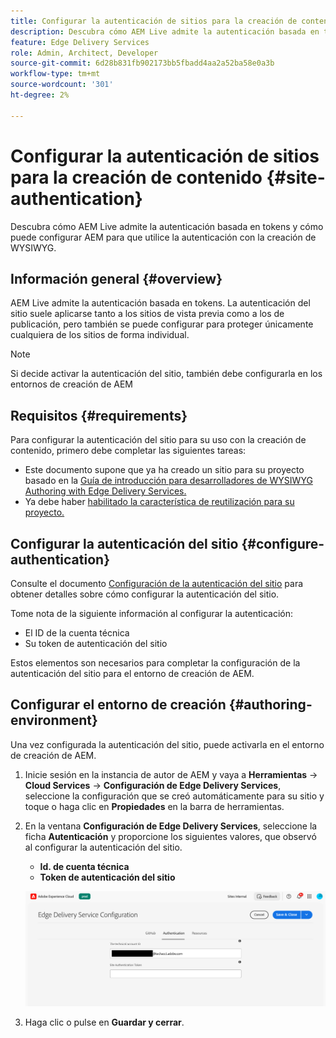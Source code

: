 ```yaml
---
title: Configurar la autenticación de sitios para la creación de contenido
description: Descubra cómo AEM Live admite la autenticación basada en tokens y cómo puede configurar AEM para que utilice la autenticación con la creación de WYSIWYG.
feature: Edge Delivery Services
role: Admin, Architect, Developer
source-git-commit: 6d28b831fb902173bb5fbadd4aa2a52ba58e0a3b
workflow-type: tm+mt
source-wordcount: '301'
ht-degree: 2%

---
```



# Configurar la autenticación de sitios para la creación de contenido {#site-authentication}

Descubra cómo AEM Live admite la autenticación basada en tokens y cómo puede configurar AEM para que utilice la autenticación con la creación de WYSIWYG.

## Información general {#overview}

AEM Live admite la autenticación basada en tokens. La autenticación del sitio suele aplicarse tanto a los sitios de vista previa como a los de publicación, pero también se puede configurar para proteger únicamente cualquiera de los sitios de forma individual.

>[!NOTE]
>
>Si decide activar la autenticación del sitio, también debe configurarla en los entornos de creación de AEM

## Requisitos  {#requirements}

Para configurar la autenticación del sitio para su uso con la creación de contenido, primero debe completar las siguientes tareas:

* Este documento supone que ya ha creado un sitio para su proyecto basado en la [Guía de introducción para desarrolladores de WYSIWYG Authoring with Edge Delivery Services.](/help/edge/wysiwyg-authoring/edge-dev-getting-started.md)
* Ya debe haber [habilitado la característica de reutilización para su proyecto.](/help/edge/wysiwyg-authoring/repoless.md)

## Configurar la autenticación del sitio {#configure-authentication}

Consulte el documento [Configuración de la autenticación del sitio](https://www.aem.live/docs/authentication-setup-site) para obtener detalles sobre cómo configurar la autenticación del sitio.

Tome nota de la siguiente información al configurar la autenticación:

* El ID de la cuenta técnica
* Su token de autenticación del sitio

Estos elementos son necesarios para completar la configuración de la autenticación del sitio para el entorno de creación de AEM.

## Configurar el entorno de creación {#authoring-environment}

Una vez configurada la autenticación del sitio, puede activarla en el entorno de creación de AEM.

1. Inicie sesión en la instancia de autor de AEM y vaya a **Herramientas** -> **Cloud Services** -> **Configuración de Edge Delivery Services**, seleccione la configuración que se creó automáticamente para su sitio y toque o haga clic en **Propiedades** en la barra de herramientas.
1. En la ventana **Configuración de Edge Delivery Services**, seleccione la ficha **Autenticación** y proporcione los siguientes valores, que observó al configurar la autenticación del sitio.

   * **Id. de cuenta técnica**
   * **Token de autenticación del sitio**

   ![Configuración de Edge Delivery Services](/help/edge/wysiwyg-authoring/assets/site-authentication/configure-aem-author.png)

1. Haga clic o pulse en **Guardar y cerrar**.
